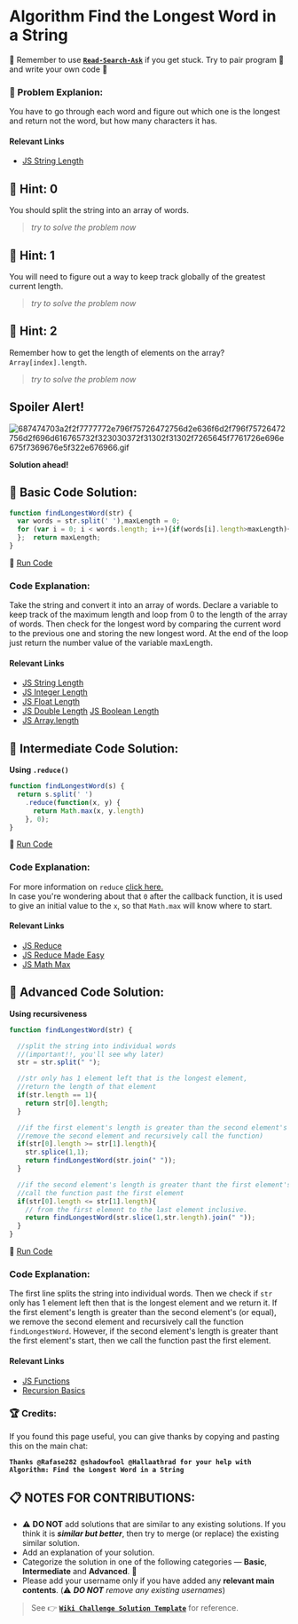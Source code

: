 # Algorithm Find the Longest Word in a String
:triangular_flag_on_post: Remember to use [**`Read-Search-Ask`**](FreeCodeCamp-Get-Help) if you get stuck. Try to pair program :busts_in_silhouette: and write your own code :pencil:
### :checkered_flag: Problem Explanion:
You have to go through each word and figure out which one is the longest and return not the word, but how many characters it has.
#### Relevant Links
- [JS String Length](String.length)

## :speech_balloon: Hint: 0
You should split the string into an array of words.
> _try to solve the problem now_
## :speech_balloon: Hint: 1

You will need to figure out a way to keep track globally of the greatest current length.
> _try to solve the problem now_

## :speech_balloon: Hint: 2

Remember how to get the length of elements on the array? `Array[index].length`.
> _try to solve the problem now_
## Spoiler Alert!

![687474703a2f2f7777772e796f75726472756d2e636f6d2f796f75726472756d2f696d616765732f323030372f31302f31302f7265645f7761726e696e675f7369676e5f322e676966.gif](https://files.gitter.im/FreeCodeCamp/Wiki/nlOm/thumb/687474703a2f2f7777772e796f75726472756d2e636f6d2f796f75726472756d2f696d616765732f323030372f31302f31302f7265645f7761726e696e675f7369676e5f322e676966.gif)

**Solution ahead!**

## :beginner: Basic Code Solution:

```javascript
function findLongestWord(str) {
  var words = str.split(' '),maxLength = 0;
  for (var i = 0; i < words.length; i++){if(words[i].length>maxLength){maxLength = words[i].length; }
  };  return maxLength;
}
```
:rocket: [Run Code](https://repl.it/CLjU/5)
### Code Explanation:
Take the string and convert it into an array of words. Declare a variable to keep track of the maximum length and loop from 0 to the length of the array of words.
Then check for the longest word by comparing the current word to the previous one and storing the new longest word. At the end of the loop just return the number value of the variable maxLength.
#### Relevant Links
- [JS String Length](String.length)
- [JS Integer Length](Integer.length)
- [JS Float Length](Float.length)
- [JS Double Length](Double.length)
 [JS  Boolean Length](Boolean)
- [JS Array.length](https://developer.mozilla.org/en/docs/Web/JavaScript/Reference/Global_Objects/Array/length)

## :sunflower: Intermediate Code Solution:

**Using `.reduce()`**

```javascript
function findLongestWord(s) {
  return s.split(' ')
    .reduce(function(x, y) {
      return Math.max(x, y.length)
    }, 0);
}
```

:rocket: [Run Code](https://repl.it/CLjU/6)

### Code Explanation:

For more information on `reduce` [click here.](https://developer.mozilla.org/en-US/docs/Web/JavaScript/Reference/Global_Objects/Array/Reduce)<br>
In case you're wondering about that `0` after the callback function, it is used to give an initial value to the `x`, so that `Math.max` will know where to start.

#### Relevant Links

- [JS Reduce](JS-Array-Prototype-Reduce)
- [JS Reduce Made Easy](JS-Reduce-Made-Easy)
- [JS Math Max](JS-Math-Max.md)

## :rotating_light: Advanced Code Solution:

**Using recursiveness**

```javascript
function findLongestWord(str) {

  //split the string into individual words 
  //(important!!, you'll see why later)
  str = str.split(" ");

  //str only has 1 element left that is the longest element, 
  //return the length of that element
  if(str.length == 1){
    return str[0].length;
  }

  //if the first element's length is greater than the second element's (or equal) 
  //remove the second element and recursively call the function)
  if(str[0].length >= str[1].length){
    str.splice(1,1);
    return findLongestWord(str.join(" "));
  }

  //if the second element's length is greater thant the first element's start 
  //call the function past the first element 
  if(str[0].length <= str[1].length){
    // from the first element to the last element inclusive.
    return findLongestWord(str.slice(1,str.length).join(" "));
  }
}
```

:rocket: [Run Code](https://repl.it/CLjU/7)

### Code Explanation:

The first line splits the string into individual words. Then we check if `str` only has 1 element left then that is the longest element and we return it. If the first element's length is greater than the second element's (or equal), we remove the second element and recursively call the function `findLongestWord`. However, if the second element's length is greater thant the first element's start, then we call the function past the first element.

#### Relevant Links

- [JS Functions](JS-Functions.md)
- [Recursion Basics](https://www.youtube.com/watch?v=k7-N8R0-KY4)

### :trophy: Credits:

If you found this page useful, you can give thanks by copying and pasting this on the main chat: 

**`Thanks @Rafase282 @shadowfool @Hallaathrad for your help with Algorithm: Find the Longest Word in a String`**

## :clipboard: NOTES FOR CONTRIBUTIONS:

- :warning: **DO NOT** add solutions that are similar to any existing solutions. If you think it is **_similar but better_**, then try to merge (or replace) the existing similar solution.
- Add an explanation of your solution.
- Categorize the solution in one of the following categories &mdash; **Basic**, **Intermediate** and **Advanced**. :traffic_light:
- Please add your username only if you have added any **relevant main contents**. (:warning: **_DO NOT_** _remove any existing usernames_)

> See :point_right: [**`Wiki Challenge Solution Template`**](Wiki-Template-Challenge-Solution) for reference.
